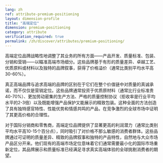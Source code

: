 ```yaml
---
lang: zh
ref: attribute-premium-positioning
layout: dimension-profile
title: "高端定位"
dimension: premium-positioning
category: attribute
verification_required: true
permalink: /zh/discover/attributes/premium-positioning/
---
```


高端定位品牌战略性地调整了其业务的所有方面——产品开发、质量标准、包装、分销和营销——以瞄准高端市场细分。这些品牌基于有形的质量差异、卓越工艺、优质原料或材料以及独特的品牌叙事，获得了价格溢价（通常比类别平均水平高30-60%）。

真正高端品牌与追求高端的品牌的区别在于它们在整个价值链中对质量的真诚承诺，而不仅仅是营销定位。这些品牌通常投资于优质原材料（通常比行业标准贵40-70%）、更加劳动密集的生产方法、严格的质量控制协议（拒收率是行业平均水平的2-3倍）以及既能增强产品保护又能展示的精致包装。这种全面的方法创造了具有独特感官特性、性能优势和情感共鸣的产品，在竞争激烈的全球市场中证明了其更高价格的合理性。

对于国际分销商和零售商，高端定位品牌提供了显著更高的利润潜力（通常比类别平均水平高10-15个百分点），同时吸引了对价格不那么敏感的消费者群体。这些品牌通过可证明的质量差异、精致的品牌叙事和独特的产品特性，自然地与大众市场产品区分开来。他们现有的高端市场定位意味着它们通常需要最小化的国际市场重新定位，其品牌展示和质量标准已经满足寻求真实高端体验的全球挑剔消费者的期望。

